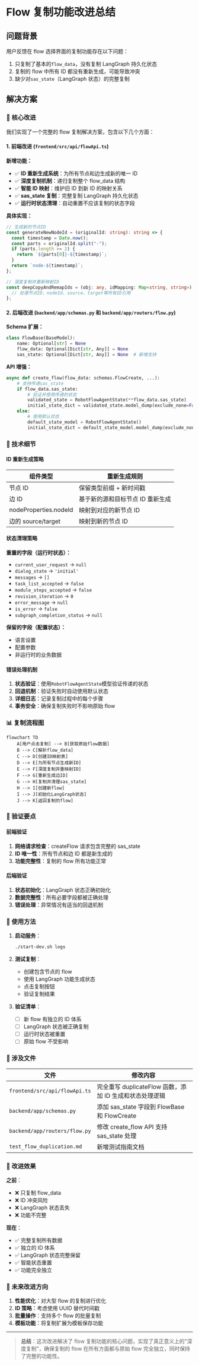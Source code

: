 # Flow 复制功能改进总结

## 问题背景

用户反馈在 flow 选择界面的复制功能存在以下问题：

1. 只复制了基本的`flow_data`，没有复制 LangGraph 持久化状态
2. 复制的 flow 中所有 ID 都没有重新生成，可能导致冲突
3. 缺少对`sas_state`（LangGraph 状态）的完整复制

## 解决方案

### 🎯 核心改进

我们实现了一个完整的 flow 复制解决方案，包含以下几个方面：

#### 1. 前端改进 (`frontend/src/api/flowApi.ts`)

**新增功能：**

- ✅ **ID 重新生成系统**：为所有节点和边生成新的唯一 ID
- ✅ **深度复制机制**：递归复制整个 flow_data 结构
- ✅ **智能 ID 映射**：维护旧 ID 到新 ID 的映射关系
- ✅ **sas_state 复制**：完整复制 LangGraph 持久化状态
- ✅ **运行时状态清理**：自动重置不应该复制的状态字段

**具体实现：**

```typescript
// 生成新的节点ID
const generateNewNodeId = (originalId: string): string => {
  const timestamp = Date.now();
  const parts = originalId.split("-");
  if (parts.length >= 2) {
    return `${parts[0]}-${timestamp}`;
  }
  return `node-${timestamp}`;
};

// 深度复制并重新映射ID
const deepCopyAndRemapIds = (obj: any, idMapping: Map<string, string>): any => {
  // 处理节点ID、nodeId、source、target等所有ID引用
};
```

#### 2. 后端改进 (`backend/app/schemas.py` 和 `backend/app/routers/flow.py`)

**Schema 扩展：**

```python
class FlowBase(BaseModel):
    name: Optional[str] = None
    flow_data: Optional[Dict[str, Any]] = None
    sas_state: Optional[Dict[str, Any]] = None  # 新增支持
```

**API 增强：**

```python
async def create_flow(flow_data: schemas.FlowCreate, ...):
    # 支持传递sas_state
    if flow_data.sas_state:
        # 验证并使用传递的状态
        validated_state = RobotFlowAgentState(**flow_data.sas_state)
        initial_state_dict = validated_state.model_dump(exclude_none=False)
    else:
        # 使用默认状态
        default_state_model = RobotFlowAgentState()
        initial_state_dict = default_state_model.model_dump(exclude_none=False)
```

### 🔧 技术细节

#### ID 重新生成策略

| 组件类型              | 重新生成规则                     |
| --------------------- | -------------------------------- |
| 节点 ID               | 保留类型前缀 + 新时间戳          |
| 边 ID                 | 基于新的源和目标节点 ID 重新生成 |
| nodeProperties.nodeId | 映射到对应的新节点 ID            |
| 边的 source/target    | 映射到新的节点 ID                |

#### 状态清理策略

**重置的字段（运行时状态）：**

- `current_user_request` → `null`
- `dialog_state` → `'initial'`
- `messages` → `[]`
- `task_list_accepted` → `false`
- `module_steps_accepted` → `false`
- `revision_iteration` → `0`
- `error_message` → `null`
- `is_error` → `false`
- `subgraph_completion_status` → `null`

**保留的字段（配置状态）：**

- 语言设置
- 配置参数
- 非运行时的业务数据

#### 错误处理机制

1. **状态验证**：使用`RobotFlowAgentState`模型验证传递的状态
2. **回退机制**：验证失败时自动使用默认状态
3. **详细日志**：记录复制过程中的每个步骤
4. **事务安全**：确保复制失败时不影响原始 flow

### 📊 复制流程图

```mermaid
flowchart TD
    A[用户点击复制] --> B[获取原始flow数据]
    B --> C[解析flow_data]
    C --> D[创建ID映射表]
    D --> E[为所有节点生成新ID]
    E --> F[深度复制并重映射ID]
    F --> G[重新生成边ID]
    G --> H[复制并清理sas_state]
    H --> I[创建新flow]
    I --> J[初始化LangGraph状态]
    J --> K[返回复制的flow]
```

### 🧪 验证要点

#### 前端验证

1. **网络请求检查**：createFlow 请求包含完整的 sas_state
2. **ID 唯一性**：所有节点和边 ID 都是新生成的
3. **功能完整性**：复制的 flow 所有功能正常

#### 后端验证

1. **状态初始化**：LangGraph 状态正确初始化
2. **数据完整性**：所有必要字段都被正确处理
3. **错误处理**：异常情况有适当的回退机制

### 🚀 使用方法

1. **启动服务**：

   ```bash
   ./start-dev.sh logs
   ```

2. **测试复制**：

   - 创建包含节点的 flow
   - 使用 LangGraph 功能生成状态
   - 点击复制按钮
   - 验证复制结果

3. **验证清单**：
   - [ ] 新 flow 有独立的 ID 体系
   - [ ] LangGraph 状态被正确复制
   - [ ] 运行时状态被重置
   - [ ] 原始 flow 不受影响

### 📁 涉及文件

| 文件                          | 修改内容                                                |
| ----------------------------- | ------------------------------------------------------- |
| `frontend/src/api/flowApi.ts` | 完全重写 duplicateFlow 函数，添加 ID 生成和状态处理逻辑 |
| `backend/app/schemas.py`      | 添加 sas_state 字段到 FlowBase 和 FlowCreate            |
| `backend/app/routers/flow.py` | 修改 create_flow API 支持 sas_state 处理                |
| `test_flow_duplication.md`    | 新增测试指南文档                                        |

### 🎉 改进效果

**之前**：

- ❌ 只复制 flow_data
- ❌ ID 冲突风险
- ❌ LangGraph 状态丢失
- ❌ 功能不完整

**现在**：

- ✅ 完整复制所有数据
- ✅ 独立的 ID 体系
- ✅ LangGraph 状态完整保留
- ✅ 智能状态重置
- ✅ 功能完全独立

### 🔮 未来改进方向

1. **性能优化**：对大型 flow 的复制进行优化
2. **ID 策略**：考虑使用 UUID 替代时间戳
3. **批量操作**：支持多个 flow 的批量复制
4. **模板功能**：将复制扩展为模板保存功能

---

> **总结**：这次改进解决了 flow 复制功能的核心问题，实现了真正意义上的"深度复制"，确保复制的 flow 在所有方面都与原始 flow 完全独立，同时保持了完整的功能性。
